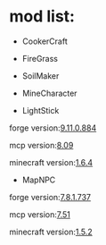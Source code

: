 mod list:
================
* CookerCraft

* FireGrass

* SoilMaker

* MineCharacter

* LightStick

forge version:[9.11.0.884](http://adf.ly/673885/http://files.minecraftforge.net/minecraftforge/minecraftforge-universal-1.6.4-9.11.0.884.jar)

mcp version:[8.09](http://mcp.ocean-labs.de/download.php?view.1)

minecraft version:[1.6.4](www.minecraft.net)

* MapNPC

forge version:[7.8.1.737](http://adf.ly/673885/http://files.minecraftforge.net/minecraftforge/minecraftforge-universal-1.5.2-7.8.1.737.jar)

mcp version:[7.51](http://mcp.ocean-labs.de/download.php?view.1)

minecraft version:[1.5.2](www.minecraft.net)